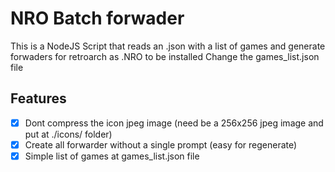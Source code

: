 # NRO Batch forwader

This is a NodeJS Script that reads an .json with a list of games and generate forwaders for retroarch as .NRO to be installed
Change the games_list.json file

## Features

- [x] Dont compress the icon jpeg image (need be a 256x256 jpeg image and put at ./icons/ folder)
- [x] Create all forwarder without a single prompt (easy for regenerate)
- [x] Simple list of games at games_list.json file
